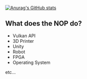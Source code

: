 [![Anurag's GitHub stats](https://github-readme-stats.vercel.app/api?username=NOPLAB&show_icons=true&count_private=true)](https://github.com/anuraghazra/github-readme-stats)

## What does the NOP do?

- Vulkan API
- 3D Printer
- Unity
- Robot
- FPGA
- Operating System

etc...

<!---
NOPLAB/NOPLAB is a ✨ special ✨ repository because its `README.md` (this file) appears on your GitHub profile.
You can click the Preview link to take a look at your changes.
--->
